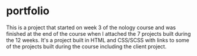 # portfolio
This is a project that started on week 3 of the nology course and was finished at the end of the course when I attached the 7 projects built during the 12 weeks. It's a project built in HTML and CSS/SCSS with links to some of the projects built during the course including the client project. 
